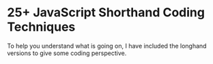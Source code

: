 # 25+ JavaScript Shorthand Coding Techniques
To help you understand what is going on, I have included the longhand versions to give some coding perspective.
